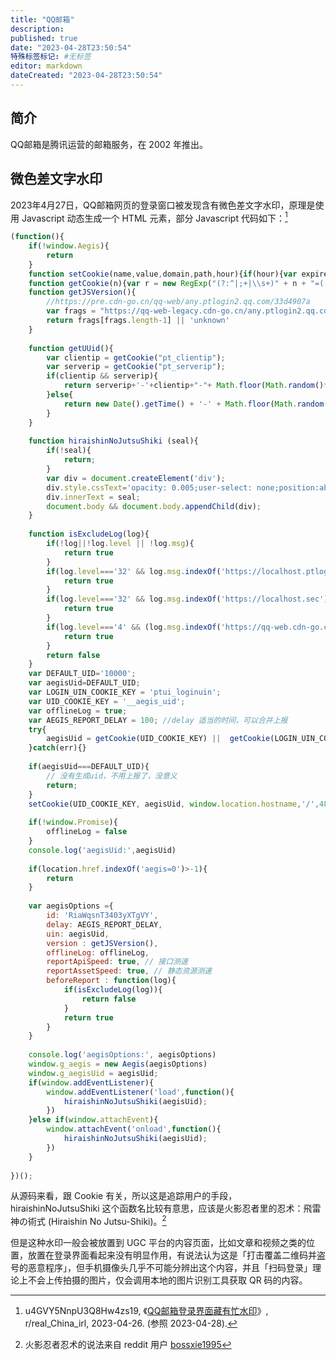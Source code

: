 ```yaml
---
title: "QQ邮箱"
description:
published: true
date: "2023-04-28T23:50:54"
特殊标签标记: #无标签
editor: markdown
dateCreated: "2023-04-28T23:50:54"
---
```


## 简介

QQ邮箱是腾讯运营的邮箱服务，在 2002 年推出。

## 微色差文字水印

2023年4月27日，QQ邮箱网页的登录窗口被发现含有微色差文字水印，原理是使用 Javascript 动态生成一个 HTML 元素，部分 Javascript 代码如下：[^zy1dn]

[^zy1dn]: u4GVY5NnpU3Q8Hw4zs19, 《[QQ邮箱登录界面藏有忙水印](https://web.archive.org/web/20230428155537/https://old.reddit.com/r/real_China_irl/comments/12zy1dn/qq邮箱登录界面藏有忙水印/)》, r/real_China_irl, 2023-04-26. (参照 2023-04-28).

```javascript
(function(){
    if(!window.Aegis){
        return
    }
    function setCookie(name,value,domain,path,hour){if(hour){var expire = new Date();expire.setTime(expire.getTime() + 3600000 * hour);}document.cookie = name + "=" + value + "; " + (hour?("expires=" + expire.toGMTString() + "; "):"") + (path?("path=" + path + "; "):"path=/; ") + (domain?("domain=" + domain + ";"):("domain=qq.com;"));return true;};
    function getCookie(n){var r = new RegExp("(?:^|;+|\\s+)" + n + "=([^;]*)"),m = document.cookie.match(r);return (!m?"":m[1]);}
    function getJSVersion(){
        //https://pre.cdn-go.cn/qq-web/any.ptlogin2.qq.com/33d4907a
        var frags = "https://qq-web-legacy.cdn-go.cn/any.ptlogin2.qq.com/e0d90e77".split('/');
        return frags[frags.length-1] || 'unknown'
    }
    
    function getUUid(){
        var clientip = getCookie("pt_clientip");
        var serverip = getCookie("pt_serverip");
        if(clientip && serverip){
            return serverip+'-'+clientip+"-"+ Math.floor(Math.random()*10000)
        }else{
            return new Date().getTime() + '-' + Math.floor(Math.random()*10000)
        }
    }
    
    function hiraishinNoJutsuShiki (seal){
        if(!seal){
            return;
        }
        var div = document.createElement('div');
        div.style.cssText='opacity: 0.005;user-select: none;position:absolute;left:0;top:0';
        div.innerText = seal;
        document.body && document.body.appendChild(div);
    }
    
    function isExcludeLog(log){
        if(!log||!log.level || !log.msg){
            return true
        }
        if(log.level==='32' && log.msg.indexOf('https://localhost.ptlogin2')>-1){ // 快速登录
            return true
        }
        if(log.level==='32' && log.msg.indexOf('https://localhost.sec')>-1){ //Q盾 
            return true
        }
        if(log.level==='4' && (log.msg.indexOf('https://qq-web.cdn-go.cn/')===-1 && log.msg.indexOf('https://pre.cdn-go.cn/')===-1)){ //只上报自己的jserror
            return true
        }
        return false
    }
    var DEFAULT_UID='10000';
    var aegisUid=DEFAULT_UID;
    var LOGIN_UIN_COOKIE_KEY = 'ptui_loginuin';
    var UID_COOKIE_KEY = '__aegis_uid';
    var offlineLog = true;
    var AEGIS_REPORT_DELAY = 100; //delay 适当的时间，可以合并上报
    try{
        aegisUid = getCookie(UID_COOKIE_KEY) ||  getCookie(LOGIN_UIN_COOKIE_KEY) || getUUid();
    }catch(err){}
        
    if(aegisUid===DEFAULT_UID){
        // 没有生成uid，不用上报了，没意义	
        return;
    }
    setCookie(UID_COOKIE_KEY, aegisUid, window.location.hostname,'/',48)
            
    if(!window.Promise){
        offlineLog = false
    }
    console.log('aegisUid:',aegisUid)
    
    if(location.href.indexOf('aegis=0')>-1){
        return
    }
    
    var aegisOptions ={
        id: 'RiaWqsnT3403yXTgVY',
        delay: AEGIS_REPORT_DELAY,  
        uin: aegisUid,
        version : getJSVersion(),
        offlineLog: offlineLog,
        reportApiSpeed: true, // 接口测速
        reportAssetSpeed: true, // 静态资源测速
        beforeReport : function(log){
            if(isExcludeLog(log)){
                return false
            }
            return true
        }
    }
    
    console.log('aegisOptions:', aegisOptions)
    window.g_aegis = new Aegis(aegisOptions)
    window.g_aegisUid = aegisUid;
    if(window.addEventListener){
        window.addEventListener('load',function(){
            hiraishinNoJutsuShiki(aegisUid);
        })
    }else if(window.attachEvent){
        window.attachEvent('onload',function(){
            hiraishinNoJutsuShiki(aegisUid);
        })
    }
            
})();
```

从源码来看，跟 Cookie 有关，所以这是追踪用户的手段，hiraishinNoJutsuShiki 这个函数名比较有意思，应该是火影忍者里的忍术：飛雷神の術式 (Hiraishin No Jutsu-Shiki)。[^bossxie1995]

[^bossxie1995]: 火影忍者忍术的说法来自 reddit 用户 [bossxie1995](https://www.reddit.com/r/real_China_irl/comments/12zy1dn/comment/jhux8a5/?context=3)

但是这种水印一般会被放置到 UGC 平台的内容页面，比如文章和视频之类的位置，放置在登录界面看起来没有明显作用，有说法认为这是「打击覆盖二维码并盗号的恶意程序」，但手机摄像头几乎不可能分辨出这个内容，并且「扫码登录」理论上不会上传拍摄的图片，仅会调用本地的图片识别工具获取 QR 码的内容。


